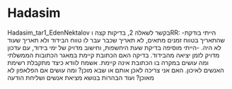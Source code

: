 # Hadasim
Hadasim_tar1_EdenNektalov
בקשר לשאלה 2, בדיקות קצה וRR:
-הייתי בודקת שהתאריך בטווח זמנים מתאים, לא תאריך שכבר עבר לו טווח הבידוד ולא תאריך שעוד לא היה.
-הייתי מוסיפה בדיקת שעת היחשפות, וחישוב מדויק של ימי בידוד, עם עדכון מדויק לזמן יציאה מהבידוד.
בדיקה האם הכתובת קיימת במאגר הכתובות הממשלתי ומה עושים במקרה בו הכתובת אינה קיימת.
אשמח לוודא כיצד מתקבלת רשימת האנשים לאיכון. האם אני צריכה לאכן אותם או שבא מוכן? ומה עושים אם הפלאפון לא מאוכן? ועוד הבהרות בנושא מציאת אנשים ושליחת הודעה
